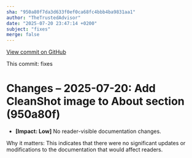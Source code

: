 ```yaml
---
sha: "950a80f7da3d633f0ef0ca68fc4bbb4ba9831aa1"
author: "TheTrustedAdvisor"
date: "2025-07-20 23:47:14 +0200"
subject: "fixes"
merge: false
---
```


[View commit on GitHub](https://github.com/TheTrustedAdvisor/FabricAdoptionFramework/commit/950a80f7da3d633f0ef0ca68fc4bbb4ba9831aa1)

This commit: fixes

# Changes – 2025-07-20: Add CleanShot image to About section (950a80f)

- **[Impact: Low]** No reader-visible documentation changes.

Why it matters: This indicates that there were no significant updates or modifications to the documentation that would affect readers.

